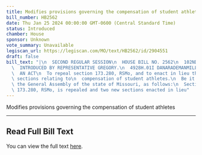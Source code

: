 ```yaml
---
title: Modifies provisions governing the compensation of student athletes
bill_number: HB2562
date: Thu Jan 25 2024 00:00:00 GMT-0600 (Central Standard Time)
status: Introduced
chamber: House
sponsor: Unknown
vote_summary: Unavailable
legiscan_url: https://legiscan.com/MO/text/HB2562/id/2904551
draft: false
bill_text: "|\n  SECOND REGULAR SESSION\n  HOUSE BILL NO. 2562\n  102ND GENERAL ASSEMBLY\n\
  \  INTRODUCED BY REPRESENTATIVE GREGORY.\n  4928H.01I DANARADEMANMILLER,ChiefClerk\n\
  \  AN ACT\n  To repeal section 173.280, RSMo, and to enact in lieu thereof two new\
  \ sections relating to\n  compensation of student athletes.\n  Be it enacted by\
  \ the General Assembly of the state of Missouri, as follows:\n  Section A. Section\
  \ 173.280, RSMo, is repealed and two new sections enacted in lieu"
---
```

Modifies provisions governing the compensation of student athletes

---

## Read Full Bill Text

You can view the full text [here](https://legiscan.com/MO/text/HB2562/id/2904551).

